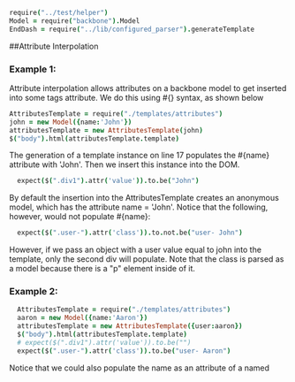 [](root)
```coffeescript
require("../test/helper")
Model = require("backbone").Model
EndDash = require("../lib/configured_parser").generateTemplate
```
##Attribute Interpolation

### Example 1:

Attribute interpolation allows attributes on a backbone model to get inserted into some tags attribute. We do this using #{} syntax, as shown below

[](beforeEach)
```coffeescript
AttributesTemplate = require("./templates/attributes")
john = new Model({name:'John'})
attributesTemplate = new AttributesTemplate(john)
$("body").html(attributesTemplate.template)
```
The generation of a template instance on line 17 populates the #{name} attribute with 'John'. Then we insert this instance into the DOM.

[](it "should populate correctly")
```coffeescript
  expect($(".div1").attr('value')).to.be("John")
```

By default the insertion into the AttributesTemplate creates an anonymous model, which has the attribute name = 'John'. Notice that the following, however, would not populate #{name}:

[](it "should not populate correctly")
```coffeescript
  expect($(".user-").attr('class')).to.not.be("user- John")
```
However, if we pass an object with a user value equal to john into the template, only the second div will populate. Note that the class is parsed as a model because there is a "p" element inside of it.

### Example 2:
[](it "should populate only the second #{name}")
```coffeescript
  AttributesTemplate = require("./templates/attributes")
  aaron = new Model({name:'Aaron'})
  attributesTemplate = new AttributesTemplate({user:aaron})
  $("body").html(attributesTemplate.template)
  # expect($(".div1").attr('value')).to.be("")
  expect($(".user-").attr('class')).to.be("user- Aaron")
```

Notice that we could also populate the name as an attribute of a named
